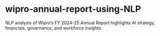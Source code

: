 # wipro-annual-report-using-NLP
NLP analysis of Wipro’s FY 2024-25 Annual Report highlights AI strategy, financials, governance, and workforce insights.
